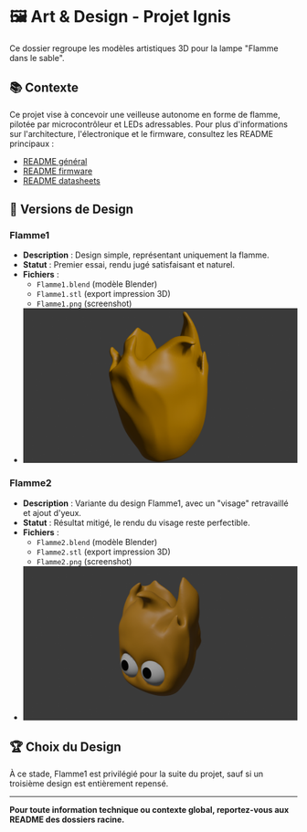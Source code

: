 # 🖼️ Art & Design - Projet Ignis

Ce dossier regroupe les modèles artistiques 3D pour la lampe "Flamme dans le
sable".

## 📚 Contexte

Ce projet vise à concevoir une veilleuse autonome en forme de flamme, pilotée
par microcontrôleur et LEDs adressables. Pour plus d'informations sur
l'architecture, l'électronique et le firmware, consultez les README principaux :

- [README général](../../README.md)
- [README firmware](../../firmware/README.md)
- [README datasheets](../../docs/datasheets/README.md)

## 🎨 Versions de Design

### Flamme1

- **Description** : Design simple, représentant uniquement la flamme.
- **Statut** : Premier essai, rendu jugé satisfaisant et naturel.
- **Fichiers** :
  - `Flamme1.blend` (modèle Blender)
  - `Flamme1.stl` (export impression 3D)
  - `Flamme1.png` (screenshot)
- ![Screenshot Flamme1](Flamme1/Flamme1.png)

### Flamme2

- **Description** : Variante du design Flamme1, avec un "visage" retravaillé et
  ajout d'yeux.
- **Statut** : Résultat mitigé, le rendu du visage reste perfectible.
- **Fichiers** :
  - `Flamme2.blend` (modèle Blender)
  - `Flamme2.stl` (export impression 3D)
  - `Flamme2.png` (screenshot)
- ![Screenshot Flamme2](Flamme2/Flamme2.png)

## 🏆 Choix du Design

À ce stade, Flamme1 est privilégié pour la suite du projet, sauf si un troisième
design est entièrement repensé.

---

**Pour toute information technique ou contexte global, reportez-vous aux README
des dossiers racine.**
